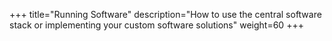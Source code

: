 +++
title="Running Software"
description="How to use the central software stack or implementing your custom software solutions"
weight=60
+++

